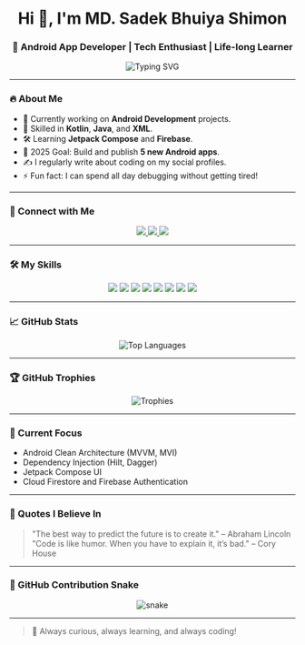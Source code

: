 <h1 align="center">Hi 👋, I'm MD. Sadek Bhuiya Shimon</h1>
<h3 align="center">🚀 Android App Developer | Tech Enthusiast | Life-long Learner</h3>

<p align="center">
  <img src="https://readme-typing-svg.demolab.com?font=Fira+Code&weight=500&size=24&duration=3000&pause=1000&color=3498DB&width=435&lines=Android+Developer;Kotlin+%7C+Java+Lover;Passionate+about+Learning+and+Sharing" alt="Typing SVG" />
</p>

---

### 🔥 About Me

- 🌱 Currently working on **Android Development** projects.
- 📱 Skilled in **Kotlin**, **Java**, and **XML**.
- 🛠️ Learning **Jetpack Compose** and **Firebase**.
- 🎯 2025 Goal: Build and publish **5 new Android apps**.
- ✍️ I regularly write about coding on my social profiles.
- ⚡ Fun fact: I can spend all day debugging without getting tired!

---

### 🚀 Connect with Me

<p align="center">
  <a href="https://twitter.com/shimon31" target="_blank">
    <img src="https://img.shields.io/badge/Twitter-1DA1F2?style=for-the-badge&logo=twitter&logoColor=white" />
  </a>
  <a href="https://fb.com/sadek bhuiya shimon" target="_blank">
    <img src="https://img.shields.io/badge/Facebook-1877F2?style=for-the-badge&logo=facebook&logoColor=white" />
  </a>
  <a href="https://www.hackerrank.com/shimon bhuiya" target="_blank">
    <img src="https://img.shields.io/badge/HackerRank-2EC866?style=for-the-badge&logo=HackerRank&logoColor=white" />
  </a>
</p>

---

### 🛠️ My Skills

<p align="center">
  <img src="https://img.shields.io/badge/Android-3DDC84?style=for-the-badge&logo=android&logoColor=white" />
  <img src="https://img.shields.io/badge/Kotlin-7F52FF?style=for-the-badge&logo=kotlin&logoColor=white" />
  <img src="https://img.shields.io/badge/Java-007396?style=for-the-badge&logo=java&logoColor=white" />
  <img src="https://img.shields.io/badge/XML-0F52BA?style=for-the-badge&logo=w3c&logoColor=white" />
  <img src="https://img.shields.io/badge/MySQL-4479A1?style=for-the-badge&logo=mysql&logoColor=white" />
  <img src="https://img.shields.io/badge/C%2B%2B-00599C?style=for-the-badge&logo=c%2B%2B&logoColor=white" />
  <img src="https://img.shields.io/badge/C-276DC3?style=for-the-badge&logo=c&logoColor=white" />
  <img src="https://img.shields.io/badge/Firebase-FFCA28?style=for-the-badge&logo=firebase&logoColor=black" />
</p>

---

### 📈 GitHub Stats


<p align="center">
  <img src="https://github-readme-stats.vercel.app/api/top-langs/?username=shimon31&layout=compact&theme=tokyonight&hide_border=true" alt="Top Languages" />
</p>

---

### 🏆 GitHub Trophies

<p align="center">
  <img src="https://github-profile-trophy.vercel.app/?username=shimon31&theme=gruvbox&no-frame=true&no-bg=true&margin-w=4" alt="Trophies" />
</p>

---

### 📍 Current Focus
- Android Clean Architecture (MVVM, MVI)
- Dependency Injection (Hilt, Dagger)
- Jetpack Compose UI
- Cloud Firestore and Firebase Authentication

---

### 🎯 Quotes I Believe In
> "The best way to predict the future is to create it." – Abraham Lincoln  
> "Code is like humor. When you have to explain it, it’s bad." – Cory House

---

### 🐍 GitHub Contribution Snake

<p align="center">
  <img src="https://raw.githubusercontent.com/shimon31/shimon31/output/github-contribution-grid-snake.svg" alt="snake">
</p>

---

> 🧠 Always curious, always learning, and always coding!

